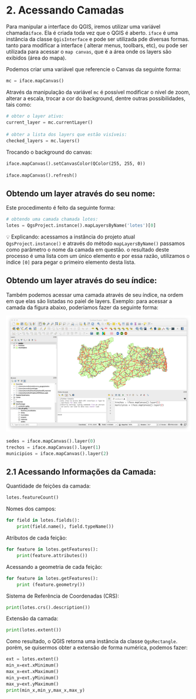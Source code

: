 # 2. Acessando Camadas

Para manipular a interface do QGIS, iremos utilizar uma variável chamada`iface`. Ela  é criada toda vez que o QGIS é aberto. `iface` é uma instância da classe `QgisInterface` e pode ser utilizada pde diversas formas. tanto para modificar a interface ( alterar menus, toolbars, etc), ou pode ser utilizada para acessar o `map canvas`, que é a área onde os layers são exibidos (área do mapa).

Podemos criar uma variável que referencie o Canvas da seguinte forma:

```python
mc = iface.mapCanvas()
```

Através da manipulação da variável `mc` é possível modificar o nível de zoom, alterar a escala, trocar a cor do background, dentre outras possibilidades, tais como:

```python
# obter o layer ativo:
current_layer = mc.currentLayer()

# obter a lista dos layers que estão visíveis:
checked_layers = mc.layers()
```

Trocando o background do canvas:
```
iface.mapCanvas().setCanvasColor(QColor(255, 255, 0))

iface.mapCanvas().refresh()
```

## Obtendo um layer através do seu nome:

Este procedimento é feito da seguinte forma:

```python
# obtendo uma camada chamada lotes:
lotes = QgsProject.instance().mapLayersByName('lotes')[0]
```

💡 Explicando: acessamos a instância do projeto atual `QgsProject.instance()` e através do método `mapLayersByName()` passamos como parâmetro o nome da camada em questão. o resultado deste processo é uma lista com um único elemento e por essa razão, utilizamos o índice `[0]` para pegar o primeiro elemento desta lista.

## Obtendo um layer através do seu índice:

Também podemos acessar uma camada através de seu índice, na ordem em que elas são listadas no paiel de layers. Exemplo: para acessar a camada da figura abaixo, poderíamos fazer da seguinte forma:

![](.pastes/2020-03-26-09-03-45.png)

```python
sedes = iface.mapCanvas().layer(0)
trechos = iface.mapCanvas().layer(1)
municipios = iface.mapCanvas().layer(2)
```

## 2.1 Acessando Informações da Camada:

Quantidade de feições da camada:

```python
lotes.featureCount()
```

Nomes dos campos:

```python
for field in lotes.fields():
    print(field.name(), field.typeName())
```

Atributos de cada feição:

```python
for feature in lotes.getFeatures():
    print(feature.attributes())
```

Acessando a geometria de cada feição:

```python
for feature in lotes.getFeatures():
    print (feature.geometry())
```

Sistema de Referência de Coordenadas (CRS):

```python
print(lotes.crs().description())
```
Extensão da camada:

```python
print(lotes.extent())
```
Como resultado, o QGIS retorna uma instância da classe `QgsRectangle`. porém, se quisermos obter a extensão de forma numérica, podemos fazer:

```python
ext = lotes.extent()
min_x=ext.xMinimum()
max_x=ext.xMaximum()
min_y=ext.yMinimum()
max_y=ext.yMaximum()
print(min_x,min_y,max_x,max_y) 
```